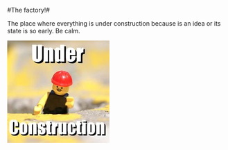 #The factory!#

The place where everything is under construction because is an idea or its state is so early. Be calm.


![Under construction](https://raw.githubusercontent.com/ctwhome/factory/master/under-construction.jpg)
